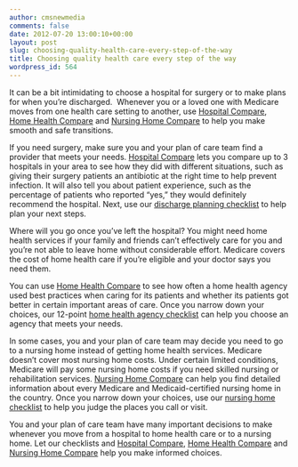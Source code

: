 ```yaml
---
author: cmsnewmedia
comments: false
date: 2012-07-20 13:00:10+00:00
layout: post
slug: choosing-quality-health-care-every-step-of-the-way
title: Choosing quality health care every step of the way
wordpress_id: 564
---
```


It can be a bit intimidating to choose a hospital for surgery or to make plans for when you’re discharged.  Whenever you or a loved one with Medicare moves from one health care setting to another, use [Hospital Compare](http://www.hospitalcompare.hhs.gov/), [Home Health Compare](http://www.medicare.gov/homehealthcompare/search.aspx) and [Nursing Home Compare](http://www.medicare.gov/NHCompare/Home.asp) to help you make smooth and safe transitions.

If you need surgery, make sure you and your plan of care team find a provider that meets your needs. [Hospital Compare](http://www.hospitalcompare.hhs.gov/) lets you compare up to 3 hospitals in your area to see how they did with different situations, such as giving their surgery patients an antibiotic at the right time to help prevent infection. It will also tell you about patient experience, such as the percentage of patients who reported “yes,” they would definitely recommend the hospital. Next, use our [discharge planning checklist](http://www.medicare.gov/publications/pubs/pdf/11376.pdf) to help plan your next steps.

Where will you go once you’ve left the hospital? You might need home health services if your family and friends can’t effectively care for you and you’re not able to leave home without considerable effort. Medicare covers the cost of home health care if you’re eligible and your doctor says you need them. 

You can use [Home Health Compare](http://www.medicare.gov/homehealthcompare/search.aspx) to see how often a home health agency used best practices when caring for its patients and whether its patients got better in certain important areas of care. Once you narrow down your choices, our 12-point [home health agency checklist](http://www.medicare.gov/homehealthcompare/About/FindanAgency/Checklist.aspx) can help you choose an agency that meets your needs. 

In some cases, you and your plan of care team may decide you need to go to a nursing home instead of getting home health services. Medicare doesn’t cover most nursing home costs. Under certain limited conditions, Medicare will pay some nursing home costs if you need skilled nursing or rehabilitation services. [Nursing Home Compare](http://www.medicare.gov/NHCompare/Home.asp) can help you find detailed information about every Medicare and Medicaid-certified nursing home in the country. Once you narrow down your choices, use our [nursing home checklist](http://www.medicare.gov/nursing/checklist.asp) to help you judge the places you call or visit.

You and your plan of care team have many important decisions to make whenever you move from a hospital to home health care or to a nursing home. Let our checklists and [Hospital Compare](http://www.hospitalcompare.hhs.gov/), [Home Health Compare](http://www.medicare.gov/homehealthcompare/search.aspx) and [Nursing Home Compare](http://www.medicare.gov/NHCompare/Home.asp) help you make informed choices.
